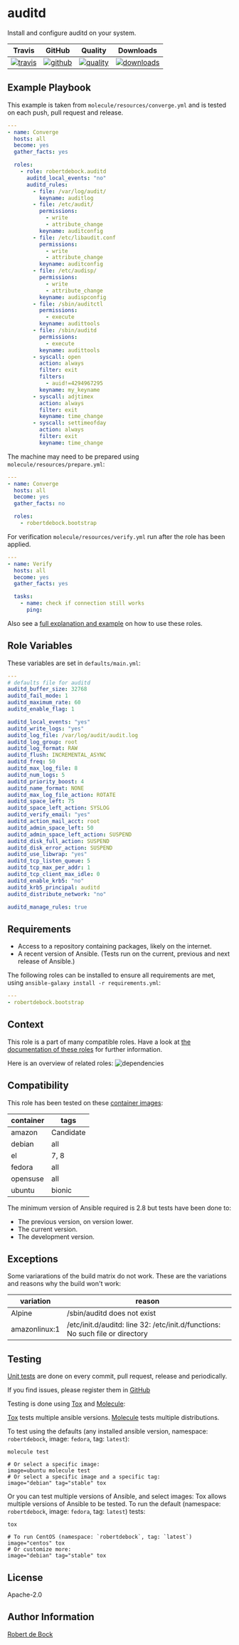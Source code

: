 # auditd

Install and configure auditd on your system.

|Travis|GitHub|Quality|Downloads|
|------|------|-------|---------|
|[![travis](https://travis-ci.com/robertdebock/ansible-role-auditd.svg?branch=master)](https://travis-ci.com/robertdebock/ansible-role-auditd)|[![github](https://github.com/robertdebock/ansible-role-auditd/workflows/Ansible%20Molecule/badge.svg)](https://github.com/robertdebock/ansible-role-auditd/actions)|[![quality](https://img.shields.io/ansible/quality/41359)](https://galaxy.ansible.com/robertdebock/auditd)|[![downloads](https://img.shields.io/ansible/role/d/41359)](https://galaxy.ansible.com/robertdebock/auditd)|

## Example Playbook

This example is taken from `molecule/resources/converge.yml` and is tested on each push, pull request and release.
```yaml
---
- name: Converge
  hosts: all
  become: yes
  gather_facts: yes

  roles:
    - role: robertdebock.auditd
      auditd_local_events: "no"
      auditd_rules:
        - file: /var/log/audit/
          keyname: auditlog
        - file: /etc/audit/
          permissions:
            - write
            - attribute_change
          keyname: auditconfig
        - file: /etc/libaudit.conf
          permissions:
            - write
            - attribute_change
          keyname: auditconfig
        - file: /etc/audisp/
          permissions:
            - write
            - attribute_change
          keyname: audispconfig
        - file: /sbin/auditctl
          permissions:
            - execute
          keyname: audittools
        - file: /sbin/auditd
          permissions:
            - execute
          keyname: audittools
        - syscall: open
          action: always
          filter: exit
          filters:
            - auid!=4294967295
          keyname: my_keyname
        - syscall: adjtimex
          action: always
          filter: exit
          keyname: time_change
        - syscall: settimeofday
          action: always
          filter: exit
          keyname: time_change
```

The machine may need to be prepared using `molecule/resources/prepare.yml`:
```yaml
---
- name: Converge
  hosts: all
  become: yes
  gather_facts: no

  roles:
    - robertdebock.bootstrap
```

For verification `molecule/resources/verify.yml` run after the role has been applied.
```yaml
---
- name: Verify
  hosts: all
  become: yes
  gather_facts: yes

  tasks:
    - name: check if connection still works
      ping:
```

Also see a [full explanation and example](https://robertdebock.nl/how-to-use-these-roles.html) on how to use these roles.

## Role Variables

These variables are set in `defaults/main.yml`:
```yaml
---
# defaults file for auditd
auditd_buffer_size: 32768
auditd_fail_mode: 1
auditd_maximum_rate: 60
auditd_enable_flag: 1

auditd_local_events: "yes"
auditd_write_logs: "yes"
auditd_log_file: /var/log/audit/audit.log
auditd_log_group: root
auditd_log_format: RAW
auditd_flush: INCREMENTAL_ASYNC
auditd_freq: 50
auditd_max_log_file: 8
auditd_num_logs: 5
auditd_priority_boost: 4
auditd_name_format: NONE
auditd_max_log_file_action: ROTATE
auditd_space_left: 75
auditd_space_left_action: SYSLOG
auditd_verify_email: "yes"
auditd_action_mail_acct: root
auditd_admin_space_left: 50
auditd_admin_space_left_action: SUSPEND
auditd_disk_full_action: SUSPEND
auditd_disk_error_action: SUSPEND
auditd_use_libwrap: "yes"
auditd_tcp_listen_queue: 5
auditd_tcp_max_per_addr: 1
auditd_tcp_client_max_idle: 0
auditd_enable_krb5: "no"
auditd_krb5_principal: auditd
auditd_distribute_network: "no"

auditd_manage_rules: true
```

## Requirements

- Access to a repository containing packages, likely on the internet.
- A recent version of Ansible. (Tests run on the current, previous and next release of Ansible.)

The following roles can be installed to ensure all requirements are met, using `ansible-galaxy install -r requirements.yml`:

```yaml
---
- robertdebock.bootstrap

```

## Context

This role is a part of many compatible roles. Have a look at [the documentation of these roles](https://robertdebock.nl/) for further information.

Here is an overview of related roles:
![dependencies](https://raw.githubusercontent.com/robertdebock/drawings/artifacts/auditd.png "Dependency")

## Compatibility

This role has been tested on these [container images](https://hub.docker.com/):

|container|tags|
|---------|----|
|amazon|Candidate|
|debian|all|
|el|7, 8|
|fedora|all|
|opensuse|all|
|ubuntu|bionic|

The minimum version of Ansible required is 2.8 but tests have been done to:

- The previous version, on version lower.
- The current version.
- The development version.

## Exceptions

Some variarations of the build matrix do not work. These are the variations and reasons why the build won't work:

| variation                 | reason                 |
|---------------------------|------------------------|
| Alpine | /sbin/auditd does not exist |
| amazonlinux:1 | /etc/init.d/auditd: line 32: /etc/init.d/functions: No such file or directory |


## Testing

[Unit tests](https://travis-ci.com/robertdebock/ansible-role-auditd) are done on every commit, pull request, release and periodically.

If you find issues, please register them in [GitHub](https://github.com/robertdebock/ansible-role-auditd/issues)

Testing is done using [Tox](https://tox.readthedocs.io/en/latest/) and [Molecule](https://github.com/ansible/molecule):

[Tox](https://tox.readthedocs.io/en/latest/) tests multiple ansible versions.
[Molecule](https://github.com/ansible/molecule) tests multiple distributions.

To test using the defaults (any installed ansible version, namespace: `robertdebock`, image: `fedora`, tag: `latest`):

```
molecule test

# Or select a specific image:
image=ubuntu molecule test
# Or select a specific image and a specific tag:
image="debian" tag="stable" tox
```

Or you can test multiple versions of Ansible, and select images:
Tox allows multiple versions of Ansible to be tested. To run the default (namespace: `robertdebock`, image: `fedora`, tag: `latest`) tests:

```
tox

# To run CentOS (namespace: `robertdebock`, tag: `latest`)
image="centos" tox
# Or customize more:
image="debian" tag="stable" tox
```

## License

Apache-2.0


## Author Information

[Robert de Bock](https://robertdebock.nl/)
